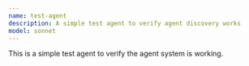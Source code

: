 ```yaml
---
name: test-agent
description: A simple test agent to verify agent discovery works
model: sonnet
---
```


This is a simple test agent to verify the agent system is working.